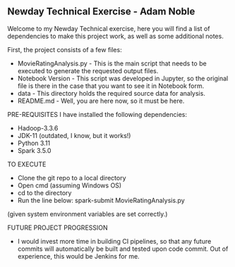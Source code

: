 
Newday Technical Exercise - Adam Noble
---
Welcome to my Newday Technical exercise, here you will find a list of dependencies to make this project work, as well as some additional notes.

First, the project consists of a few files:
- MovieRatingAnalysis.py - This is the main script that needs to be executed to generate the requested output files.
- Notebook Version - This script was developed in Jupyter, so the original file is there in the case that you want to see it in Notebook form.
- data - This directory holds the required source data for analysis.
- README.md - Well, you are here now, so it must be here.

PRE-REQUISITES
I have installed the following dependencies:

- Hadoop-3.3.6
- JDK-11 (outdated, I know, but it works!)
- Python 3.11
- Spark 3.5.0

TO EXECUTE
- Clone the git repo to a local directory
- Open cmd (assuming Windows OS)
- cd to the directory
- Run the line below:
spark-submit MovieRatingAnalysis.py

(given system environment variables are set correctly.)

FUTURE PROJECT PROGRESSION
- I would invest more time in building CI pipelines, so that any future commits will automatically be built and tested upon code commit. Out of experience, this would be Jenkins for me.
